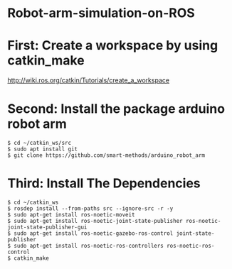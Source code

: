 # Robot-arm-simulation-on-ROS


# First: Create a workspace by using catkin_make  
 http://wiki.ros.org/catkin/Tutorials/create_a_workspace

# Second: Install the package arduino robot arm
    $ cd ~/catkin_ws/src 
    $ sudo apt install git 
    $ git clone https://github.com/smart-methods/arduino_robot_arm

# Third: Install The Dependencies
    $ cd ~/catkin_ws
    $ rosdep install --from-paths src --ignore-src -r -y
    $ sudo apt-get install ros-noetic-moveit 
    $ sudo apt-get install ros-noetic-joint-state-publisher ros-noetic-joint-state-publisher-gui
    $ sudo apt-get install ros-noetic-gazebo-ros-control joint-state-publisher
    $ sudo apt-get install ros-noetic-ros-controllers ros-noetic-ros-control
    $ catkin_make



